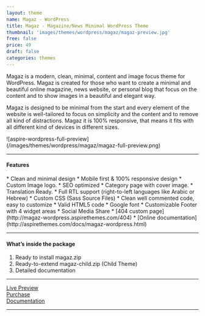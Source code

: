 ```yaml
---
layout: theme
name: Magaz - WordPress
title: Magaz - Magazine/News Minimal WordPress Theme
thumbnail: 'images/themes/wordpress/magaz/magaz-preview.jpg'
free: false
price: 49
draft: false
categories: themes
---
```


Magaz is a modern, clean, minimal, content and image focus theme for WordPress. Magaz is created for those who want to create a minimal and beautiful online magazine, news website, or personal blog that focus on the content and to show images in a beautiful and elegant way.

Magaz is designed to be minimal from the start and every element of the website is well-tailored to focus on simplicity and the content and to remove all kind of distractions. Magaz it is 100% responsive, that means it fits with all different kind of devices in different sizes.

<div class="darker-bg-image-wrap" markdown='1'>
  ![aspire-wordpress-full-preview](/images/themes/wordpress/magaz/magaz-full-preview.png)
</div>

---

#### Features

<div class="check-list" markdown='1'>
  * Clean and minimal design
  * Mobile first &amp; 100% responsive design
  * Custom Image logo.
  * SEO optimized
  * Category page with cover image.
  * Translation Ready.
  * Full RTL support (right-to-left languages like Arabic or Hebrew)
  * Custom CSS (Sass Source Files)
  * Clean well commented code, easy to customize
  * Valid HTML5 code
  * Google font
  * Customizable Footer with 4 widget areas
  * Social Media Share
  * [404 custom page](http://magaz-wordpress.aspirethemes.com/404)
  * [Online documentation](http://aspirethemes.com/docs/magaz-wordpress.html)
</div>

---

#### What’s inside the package

1. Ready to install magaz.zip
2. Ready-to-extend magaz-child.zip (Child Theme)
3. Detailed documentation

---

<div class="row">
  <div class="column medium-4 large-4">
    <a class="button button--large button--expand" href="http://magaz-wordpress.aspirethemes.com/" target="_blank">Live Preview</a>
  </div>
  <div class="column medium-4 large-4">
    <a class="button button--expand button--large button--success" href="https://creativemarket.com/aspirethemes/692237-Minimal-Magazine-WordPress-Theme" target="_blank">Purchase</a>
  </div>
  <div class="column medium-4 large-4">
    <a class="button button--large button--expand" href="http://aspirethemes.com/docs/magaz-wordpress.html" target="_blank">Documentation</a>
  </div>
</div>

---